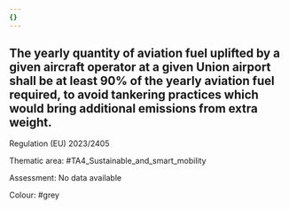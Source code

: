 ```yaml
---
{}
---
```

## The yearly quantity of aviation fuel uplifted by a given aircraft operator at a given Union airport shall be at least 90% of the yearly aviation fuel required, to avoid tankering practices which would bring additional emissions from extra weight.
Regulation (EU) 2023/2405

Thematic area: #TA4_Sustainable_and_smart_mobility

Assessment: No data available

Colour: #grey